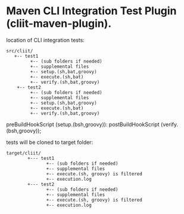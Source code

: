 Maven CLI Integration Test Plugin (cliit-maven-plugin).
=======================================================

location of CLI integration tests:

	src/cliit/
	   +-- test1
	         +-- (sub folders if needed)
	         +-- supplemental files
	         +-- setup.(sh,bat,groovy)
	         +-- execute.(sh,bat)
	         +-- verify.(sh,bat,groovy)
	    +-- test2
	         +-- (sub folders if needed)
	         +-- supplemental files
	         +-- setup.(sh,bat,groovy)
	         +-- execute.(sh,bat)
	         +-- verify.(sh,bat,groovy)


preBuildHookScript (setup.(bsh,groovy)):
postBuildHookScript (verify.(bsh,groovy));


tests will be cloned to target folder:

	target/cliit/
	        +--- test1
	               +-- (sub folders if needed)
	               +-- supplemental files
	               +-- execute.(sh, groovy) is filtered 
	               +-- execution.log
	        +--- test2
	               +-- (sub folders if needed)
	               +-- supplemental files
	               +-- execute.(sh, groovy) is filtered 
	               +-- execution.log

